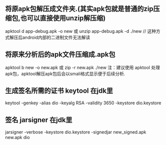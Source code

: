 ## 将原apk包解压成文件夹.(其实apk包就是普通的zip压缩包,也可以直接使用unzip解压缩)
apktool d app-debug.apk -o new
或
unzip app-debug.apk -d ./new    // 这种方式解压后android内部的二进制文件无法解读
## 将原来分析后的apk文件压缩成.apk包
apktool b new -o new.apk
或
zip -r new.apk ./new
注：建议使用 apktool 处理apk包，apktool解压apk包后会以smali格式显示便于后续分析.


## 生成签名所需的证书 keytool 在jdk里
keytool -genkey -alias dio -keyalg RSA -validity 3650 -keystore dio.keystore

## 签名 jarsigner 在jdk里
jarsigner -verbose -keystore dio.keystore -signedjar new_signed.apk new.apk dio
